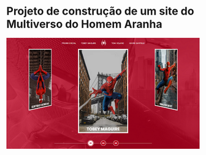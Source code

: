 # Projeto de construção de um site do Multiverso do Homem Aranha

<img src="Captura de Tela (68).png" alt="">

## 
